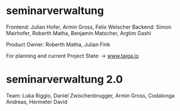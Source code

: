# seminarverwaltung

Frontend: Julian Hofer, Armin Gross, Felix Welscher
Backend: Simon Mairhofer, Roberth Matha, Benjamin Matscher, Argtim Gashi

Product Owner: Roberth Matha, Julian Fink

For planning and current Project State: -> www.taiga.io


# seminarverwaltung 2.0

Team: Luka Riggio, Daniel Zwischenbrugger, Armin Gross, Codalonga Andreas, Hermeter David
